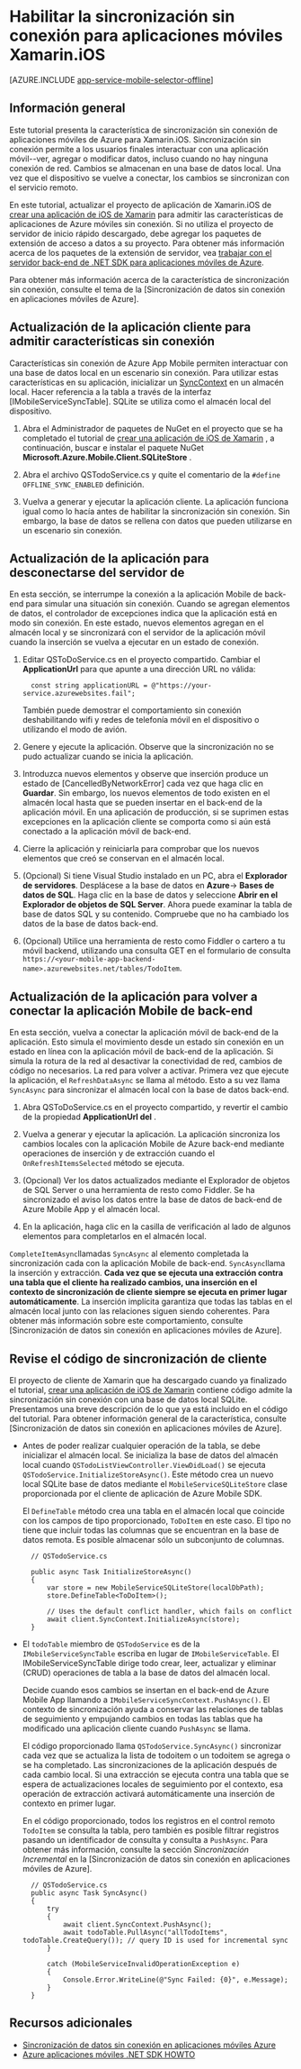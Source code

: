 <properties
    pageTitle="Habilitar la sincronización sin conexión para su aplicación móvil de Azure (iOS de Xamarin)"
    description="Aprenda a usar la aplicación servicio Mobile App en caché y sincronizar datos sin conexión en la aplicación de iOS de Xamarin"
    documentationCenter="xamarin"
    authors="adrianhall"
    manager="dwrede"
    editor=""
    services="app-service\mobile"/>

<tags
    ms.service="app-service-mobile"
    ms.workload="mobile"
    ms.tgt_pltfrm="mobile-xamarin-ios"
    ms.devlang="dotnet"
    ms.topic="article"
    ms.date="10/01/2016"
    ms.author="adrianha"/>

# <a name="enable-offline-sync-for-your-xamarinios-mobile-app"></a>Habilitar la sincronización sin conexión para aplicaciones móviles Xamarin.iOS

[AZURE.INCLUDE [app-service-mobile-selector-offline](../../includes/app-service-mobile-selector-offline.md)]

## <a name="overview"></a>Información general

Este tutorial presenta la característica de sincronización sin conexión de aplicaciones móviles de Azure para Xamarin.iOS. Sincronización sin conexión permite a los usuarios finales interactuar con una aplicación móvil--ver, agregar o modificar datos, incluso cuando no hay ninguna conexión de red. Cambios se almacenan en una base de datos local. Una vez que el dispositivo se vuelve a conectar, los cambios se sincronizan con el servicio remoto.

En este tutorial, actualizar el proyecto de aplicación de Xamarin.iOS de [crear una aplicación de iOS de Xamarin] para admitir las características de aplicaciones de Azure móviles sin conexión. Si no utiliza el proyecto de servidor de inicio rápido descargado, debe agregar los paquetes de extensión de acceso a datos a su proyecto. Para obtener más información acerca de los paquetes de la extensión de servidor, vea [trabajar con el servidor back-end de .NET SDK para aplicaciones móviles de Azure](app-service-mobile-dotnet-backend-how-to-use-server-sdk.md).

Para obtener más información acerca de la característica de sincronización sin conexión, consulte el tema de la [Sincronización de datos sin conexión en aplicaciones móviles de Azure].

## <a name="update-the-client-app-to-support-offline-features"></a>Actualización de la aplicación cliente para admitir características sin conexión

Características sin conexión de Azure App Mobile permiten interactuar con una base de datos local en un escenario sin conexión. Para utilizar estas características en su aplicación, inicializar un [SyncContext] en un almacén local. Hacer referencia a la tabla a través de la interfaz [IMobileServiceSyncTable]. SQLite se utiliza como el almacén local del dispositivo.

1. Abra el Administrador de paquetes de NuGet en el proyecto que se ha completado el tutorial de [crear una aplicación de iOS de Xamarin] , a continuación, buscar e instalar el paquete NuGet **Microsoft.Azure.Mobile.Client.SQLiteStore** .

2. Abra el archivo QSTodoService.cs y quite el comentario de la `#define OFFLINE_SYNC_ENABLED` definición.

3. Vuelva a generar y ejecutar la aplicación cliente. La aplicación funciona igual como lo hacía antes de habilitar la sincronización sin conexión. Sin embargo, la base de datos se rellena con datos que pueden utilizarse en un escenario sin conexión.

## <a name="update-sync"></a>Actualización de la aplicación para desconectarse del servidor de

En esta sección, se interrumpe la conexión a la aplicación Mobile de back-end para simular una situación sin conexión. Cuando se agregan elementos de datos, el controlador de excepciones indica que la aplicación está en modo sin conexión. En este estado, nuevos elementos agregan en el almacén local y se sincronizará con el servidor de la aplicación móvil cuando la inserción se vuelva a ejecutar en un estado de conexión.

1. Editar QSToDoService.cs en el proyecto compartido. Cambiar el **ApplicationUrl** para que apunte a una dirección URL no válida:

         const string applicationURL = @"https://your-service.azurewebsites.fail";

    También puede demostrar el comportamiento sin conexión deshabilitando wifi y redes de telefonía móvil en el dispositivo o utilizando el modo de avión.

2. Genere y ejecute la aplicación. Observe que la sincronización no se pudo actualizar cuando se inicia la aplicación.

3. Introduzca nuevos elementos y observe que inserción produce un estado de [CancelledByNetworkError] cada vez que haga clic en **Guardar**. Sin embargo, los nuevos elementos de todo existen en el almacén local hasta que se pueden insertar en el back-end de la aplicación móvil.  En una aplicación de producción, si se suprimen estas excepciones en la aplicación cliente se comporta como si aún está conectado a la aplicación móvil de back-end.

4. Cierre la aplicación y reiniciarla para comprobar que los nuevos elementos que creó se conservan en el almacén local.

5. (Opcional) Si tiene Visual Studio instalado en un PC, abra el **Explorador de servidores**. Desplácese a la base de datos en **Azure**-> **Bases de datos de SQL**. Haga clic en la base de datos y seleccione **Abrir en el Explorador de objetos de SQL Server**. Ahora puede examinar la tabla de base de datos SQL y su contenido. Compruebe que no ha cambiado los datos de la base de datos back-end.

6. (Opcional) Utilice una herramienta de resto como Fiddler o cartero a tu móvil backend, utilizando una consulta GET en el formulario de consulta `https://<your-mobile-app-backend-name>.azurewebsites.net/tables/TodoItem`.

## <a name="update-online-app"></a>Actualización de la aplicación para volver a conectar la aplicación Mobile de back-end

En esta sección, vuelva a conectar la aplicación móvil de back-end de la aplicación. Esto simula el movimiento desde un estado sin conexión en un estado en línea con la aplicación móvil de back-end de la aplicación.   Si simula la rotura de la red al desactivar la conectividad de red, cambios de código no necesarios.
La red para volver a activar.  Primera vez que ejecute la aplicación, el `RefreshDataAsync` se llama al método. Esto a su vez llama `SyncAsync` para sincronizar el almacén local con la base de datos back-end.

1. Abra QSToDoService.cs en el proyecto compartido, y revertir el cambio de la propiedad **ApplicationUrl del** .

2. Vuelva a generar y ejecutar la aplicación. La aplicación sincroniza los cambios locales con la aplicación Mobile de Azure back-end mediante operaciones de inserción y de extracción cuando el `OnRefreshItemsSelected` método se ejecuta.

3. (Opcional) Ver los datos actualizados mediante el Explorador de objetos de SQL Server o una herramienta de resto como Fiddler. Se ha sincronizado el aviso los datos entre la base de datos de back-end de Azure Mobile App y el almacén local.

4. En la aplicación, haga clic en la casilla de verificación al lado de algunos elementos para completarlos en el almacén local.

  `CompleteItemAsync`llamadas `SyncAsync` al elemento completada la sincronización cada con la aplicación Mobile de back-end. `SyncAsync`llama la inserción y extracción.
  **Cada vez que se ejecuta una extracción contra una tabla que el cliente ha realizado cambios, una inserción en el contexto de sincronización de cliente siempre se ejecuta en primer lugar automáticamente**. La inserción implícita garantiza que todas las tablas en el almacén local junto con las relaciones siguen siendo coherentes. Para obtener más información sobre este comportamiento, consulte [Sincronización de datos sin conexión en aplicaciones móviles de Azure].

## <a name="review-the-client-sync-code"></a>Revise el código de sincronización de cliente

El proyecto de cliente de Xamarin que ha descargado cuando ya finalizado el tutorial, [crear una aplicación de iOS de Xamarin] contiene código admite la sincronización sin conexión con una base de datos local SQLite. Presentamos una breve descripción de lo que ya está incluido en el código del tutorial. Para obtener información general de la característica, consulte [Sincronización de datos sin conexión en aplicaciones móviles de Azure].

* Antes de poder realizar cualquier operación de la tabla, se debe inicializar el almacén local. Se inicializa la base de datos del almacén local cuando `QSTodoListViewController.ViewDidLoad()` se ejecuta `QSTodoService.InitializeStoreAsync()`. Este método crea un nuevo local SQLite base de datos mediante el `MobileServiceSQLiteStore` clase proporcionada por el cliente de aplicación de Azure Mobile SDK.

    El `DefineTable` método crea una tabla en el almacén local que coincide con los campos de tipo proporcionado, `ToDoItem` en este caso. El tipo no tiene que incluir todas las columnas que se encuentran en la base de datos remota. Es posible almacenar sólo un subconjunto de columnas.

        // QSTodoService.cs

        public async Task InitializeStoreAsync()
        {
            var store = new MobileServiceSQLiteStore(localDbPath);
            store.DefineTable<ToDoItem>();

            // Uses the default conflict handler, which fails on conflict
            await client.SyncContext.InitializeAsync(store);
        }


* El `todoTable` miembro de `QSTodoService` es de la `IMobileServiceSyncTable` escriba en lugar de `IMobileServiceTable`. El IMobileServiceSyncTable dirige todo crear, leer, actualizar y eliminar (CRUD) operaciones de tabla a la base de datos del almacén local.

    Decide cuando esos cambios se insertan en el back-end de Azure Mobile App llamando a `IMobileServiceSyncContext.PushAsync()`. El contexto de sincronización ayuda a conservar las relaciones de tablas de seguimiento y empujando cambios en todas las tablas que ha modificado una aplicación cliente cuando `PushAsync` se llama.

    El código proporcionado llama `QSTodoService.SyncAsync()` sincronizar cada vez que se actualiza la lista de todoitem o un todoitem se agrega o se ha completado. Las sincronizaciones de la aplicación después de cada cambio local. Si una extracción se ejecuta contra una tabla que se espera de actualizaciones locales de seguimiento por el contexto, esa operación de extracción activará automáticamente una inserción de contexto en primer lugar.

    En el código proporcionado, todos los registros en el control remoto `TodoItem` se consulta la tabla, pero también es posible filtrar registros pasando un identificador de consulta y consulta a `PushAsync`. Para obtener más información, consulte la sección *Sincronización Incremental* en la [Sincronización de datos sin conexión en aplicaciones móviles de Azure].

        // QSTodoService.cs
        public async Task SyncAsync()
        {
            try
            {
                await client.SyncContext.PushAsync();
                await todoTable.PullAsync("allTodoItems", todoTable.CreateQuery()); // query ID is used for incremental sync
            }

            catch (MobileServiceInvalidOperationException e)
            {
                Console.Error.WriteLine(@"Sync Failed: {0}", e.Message);
            }
        }


## <a name="additional-resources"></a>Recursos adicionales

* [Sincronización de datos sin conexión en aplicaciones móviles Azure]
* [Azure aplicaciones móviles .NET SDK HOWTO][8]

<!-- Images -->

<!-- URLs. -->
[Crear una aplicación de iOS de Xamarin]: app-service-mobile-xamarin-ios-get-started.md
[Sincronización de datos sin conexión en aplicaciones móviles Azure]: app-service-mobile-offline-data-sync.md
[SyncContext]: https://msdn.microsoft.com/library/azure/microsoft.windowsazure.mobileservices.mobileserviceclient.synccontext(v=azure.10).aspx
[8]: app-service-mobile-dotnet-how-to-use-client-library.md